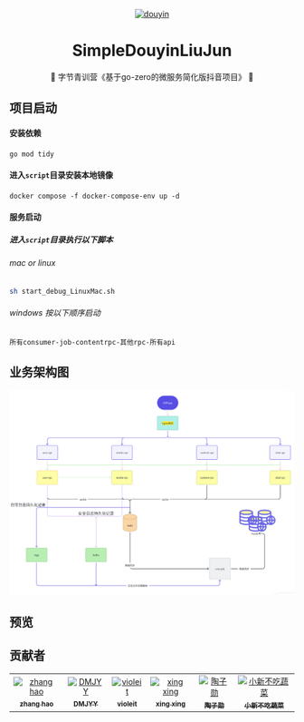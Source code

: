 
<p align="center">
  <a href="https://github.com/SixSteeds/SimpleDouyinLiuJun">
    <img src="https://img0.baidu.com/it/u=320270676,3932588820&fm=253&fmt=auto&app=138&f=JPEG?w=500&h=503" width="150" alt="douyin">
  </a>
</p>

<div align="center">
</div>

<div align="center">


# SimpleDouyinLiuJun

🎉 字节青训营《基于go-zero的微服务简化版抖音项目》 🎉

</div>

## 项目启动

#### 安装依赖

```
go mod tidy
```

#### 进入`script`目录安装本地镜像

```
docker compose -f docker-compose-env up -d
```

#### 服务启动

##### 进入`script`目录执行以下脚本

###### mac or linux

```bash
sh start_debug_LinuxMac.sh
```

###### windows 按以下顺序启动

```
所有consumer-job-contentrpc-其他rpc-所有api
```

## 业务架构图

![img.png](desc/img.png)

## 预览

## 贡献者

<table>
  <tbody>
        <tr>
          <td align="center">
            <a href="https://github.com/shazi4399">
              <img
                src="https://avatars.githubusercontent.com/u/25169930?v=4"
                width="100px;"
                alt="zhang hao"
              />
              <br />
              <sub>
                <b>zhang hao</b>
              </sub>
            </a>
          </td>
          <td align="center">
            <a href="https://github.com/DMJYY">
              <img
                src="https://avatars.githubusercontent.com/u/43092211?v=4"
                width="100px;"
                alt="DMJYY"
              />
              <br />
              <sub>
                <b>DMJYY</b>
              </sub>
            </a>
          </td>
            <td align="center">
            <a href="https://github.com/violeit">
              <img
                src="https://avatars.githubusercontent.com/u/117014588?v=4"
                width="100px;"
                alt="violeit"
              />
              <br />
              <sub>
                <b>violeit</b>
              </sub>
            </a>
          </td>
          </td>
            <td align="center">
            <a href="https://github.com/xingxing2064989403">
              <img
                src="https://avatars.githubusercontent.com/u/106024593?v=4"
                width="100px;"
                alt="xing xing"
              />
              <br />
              <sub>
                <b>xing xing</b>
              </sub>
            </a>
          </td>
   <td align="center">
            <a href="https://github.com/taozixun">
              <img
                src="https://avatars.githubusercontent.com/u/115691516?v=4"
                width="100px;"
                alt="陶子勋"
              />
              <br />
              <sub>
                <b>陶子勋</b>
              </sub>
            </a>
          </td>
   <td align="center">
            <a href="https://github.com/liuwqTech">
              <img
                src="https://avatars.githubusercontent.com/u/62018005?v=4"
                width="100px;"
                alt="小新不吃蔬菜"
              />
              <br />
              <sub>
                <b>小新不吃蔬菜</b>
              </sub>
            </a>
          </td>
</tr>
</tbody>

</table>



